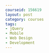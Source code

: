 ```yaml
---
courseid: 156619
layout: post
category: courses
tags:
- jQuery
- Mobile
- Web Design
- Development
---
```

